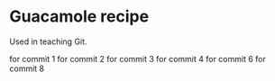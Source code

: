 # Guacamole recipe

Used in teaching Git.

for commit 1
for commit 2
for commit 3
for commit 4
for commit 6
for commit 8
